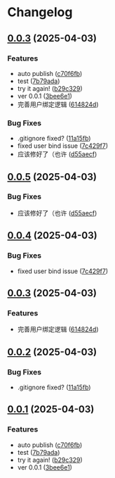 # Changelog

## [0.0.3](https://github.com/Aliorpse/karin-plugin-ba/compare/v0.0.5...v0.0.3) (2025-04-03)


### Features

* auto publish ([c70f6fb](https://github.com/Aliorpse/karin-plugin-ba/commit/c70f6fbb16dd166896de34f45106b40687a5a8f1))
* test ([7b79ada](https://github.com/Aliorpse/karin-plugin-ba/commit/7b79ada2caf3a9d6cacd57d8d0e5e4c77664ae3c))
* try it again! ([b29c329](https://github.com/Aliorpse/karin-plugin-ba/commit/b29c329bbd7303071d60c0dd01fef40a8622a8c0))
* ver 0.0.1 ([3bee6e1](https://github.com/Aliorpse/karin-plugin-ba/commit/3bee6e153ea50afaaf4b357f9e24adad35e09c02))
* 完善用户绑定逻辑 ([614824d](https://github.com/Aliorpse/karin-plugin-ba/commit/614824d957246cbbdb6d37066cab9d802291d7aa))


### Bug Fixes

* .gitignore fixed? ([11a15fb](https://github.com/Aliorpse/karin-plugin-ba/commit/11a15fb9d0f0ceac25a7ee36a889a8474dca31da))
* fixed user bind issue ([7c429f7](https://github.com/Aliorpse/karin-plugin-ba/commit/7c429f7f70afd7a42fbebf44abfc184bd22f13b0))
* 应该修好了（也许 ([d55aecf](https://github.com/Aliorpse/karin-plugin-ba/commit/d55aecf5f0a4ff1c9bdead5cfb06ece75ea3df37))

## [0.0.5](https://github.com/Aliorpse/karin-plugin-ba/compare/v0.0.4...v0.0.5) (2025-04-03)


### Bug Fixes

* 应该修好了（也许 ([d55aecf](https://github.com/Aliorpse/karin-plugin-ba/commit/d55aecf5f0a4ff1c9bdead5cfb06ece75ea3df37))

## [0.0.4](https://github.com/Aliorpse/karin-plugin-ba/compare/v0.0.3...v0.0.4) (2025-04-03)


### Bug Fixes

* fixed user bind issue ([7c429f7](https://github.com/Aliorpse/karin-plugin-ba/commit/7c429f7f70afd7a42fbebf44abfc184bd22f13b0))

## [0.0.3](https://github.com/Aliorpse/karin-plugin-ba/compare/v0.0.2...v0.0.3) (2025-04-03)


### Features

* 完善用户绑定逻辑 ([614824d](https://github.com/Aliorpse/karin-plugin-ba/commit/614824d957246cbbdb6d37066cab9d802291d7aa))

## [0.0.2](https://github.com/Aliorpse/karin-plugin-ba/compare/v0.0.1...v0.0.2) (2025-04-03)


### Bug Fixes

* .gitignore fixed? ([11a15fb](https://github.com/Aliorpse/karin-plugin-ba/commit/11a15fb9d0f0ceac25a7ee36a889a8474dca31da))

## [0.0.1](https://github.com/Aliorpse/karin-plugin-ba/compare/v1.1.0...v0.0.1) (2025-04-03)


### Features

* auto publish ([c70f6fb](https://github.com/Aliorpse/karin-plugin-ba/commit/c70f6fbb16dd166896de34f45106b40687a5a8f1))
* test ([7b79ada](https://github.com/Aliorpse/karin-plugin-ba/commit/7b79ada2caf3a9d6cacd57d8d0e5e4c77664ae3c))
* try it again! ([b29c329](https://github.com/Aliorpse/karin-plugin-ba/commit/b29c329bbd7303071d60c0dd01fef40a8622a8c0))
* ver 0.0.1 ([3bee6e1](https://github.com/Aliorpse/karin-plugin-ba/commit/3bee6e153ea50afaaf4b357f9e24adad35e09c02))
